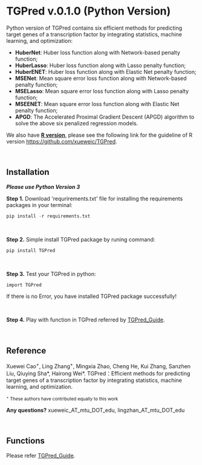 <!-- README.md is generated from README.Rmd. Please edit that file -->

# TGPred v.0.1.0 (Python Version)

<!-- badges: start -->

Python version of TGPred contains six efficient methods for predicting target genes of a transcription factor by integrating statistics, machine learning, and optimization:

- **HuberNet**: Huber loss function along with Network-based penalty function;
- **HuberLasso**: Huber loss function along with Lasso penalty function;
- **HuberENET**: Huber loss function along with Elastic Net penalty function;
- **MSENet**: Mean square error loss function along with Network-based penalty function;
- **MSELasso**: Mean square error loss function along with Lasso penalty function;
- **MSEENET**: Mean square error loss function along with Elastic Net penalty function;
- **APGD**: The Accelerated Proximal Gradient Descent (APGD) algorithm to solve the above six penalized regression models.

We also have [**R version**](https://github.com/xueweic/TGPred), please see the following link for the guideline of R version https://github.com/xueweic/TGPred.

&emsp;&emsp;


## Installation

***Please use Python Version 3***

**Step 1.** Download 'requrirements.txt' file for installing the requirements packages in your terminal:

``` r
pip install -r requirements.txt
```
&emsp;

**Step 2.** Simple install TGPred package by runing command:

``` r
pip install TGPred
```
&emsp;

**Step 3.** Test your TGPred in python:

``` r
import TGPred
```

If there is no Error, you have installed TGPred package successfully!

&emsp; &emsp;

**Step 4.** Play with function in TGPred referred by [TGPred_Guide](https://github.com/tobefuture/TGPred/blob/main/TGPred_Guide.pdf).

&emsp; &emsp;

## Reference
Xuewei Cao<sup>+</sup>, Ling Zhang<sup>+</sup>, Mingxia Zhao, Cheng He, Kui Zhang, Sanzhen Liu, Qiuying Sha*, Hairong Wei*. TGPred：Efficient methods for predicting target genes of a transcription factor by integrating statistics, machine learning, and optimization.

<sub> <sup>+</sup> These authors have contributed equally to this work </sub>

**Any questions?** xueweic_AT_mtu_DOT_edu, lingzhan_AT_mtu_DOT_edu

&emsp;&emsp;

## Functions

Please refer [TGPred_Guide](https://github.com/tobefuture/TGPred/blob/main/TGPred_Guide.pdf).
